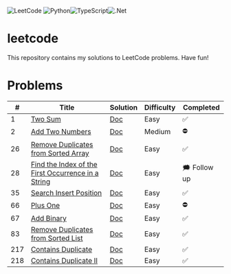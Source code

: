 ![LeetCode](https://img.shields.io/badge/LeetCode-000000?style=for-the-badge&logo=LeetCode&logoColor=#d16c06) ![Python](https://img.shields.io/badge/python-3670A0?style=for-the-badge&logo=python&logoColor=ffdd54)![TypeScript](https://img.shields.io/badge/typescript-%23007ACC.svg?style=for-the-badge&logo=typescript&logoColor=white)![.Net](https://img.shields.io/badge/.NET-5C2D91?style=for-the-badge&logo=.net&logoColor=white)
# leetcode 
This repository contains my solutions to LeetCode problems.
Have fun!

# Problems

| # | Title | Solution | Difficulty | Completed
|---| ----- | -------- | ---------- | --------- |
|1|[Two Sum](https://leetcode.com/problems/two-sum/)| [Doc](1.%20Two%20Sum/README.md)|Easy| ✅ |
|2| [Add Two Numbers](https://leetcode.com/problems/add-two-numbers/) | [Doc](2.%20Add%20Two%20Numbers/README.md) | Medium | ⛔️ |
|26 | [Remove Duplicates from Sorted Array](https://leetcode.com/problems/remove-duplicates-from-sorted-array/) | [Doc](26.%20Remove%20Duplicates%20from%20Sorted%20Array/README.md) | Easy | ✅ |
|28 | [Find the Index of the First Occurrence in a String](https://leetcode.com/problems/find-the-index-of-the-first-occurrence-in-a-string/) | [Doc](28.%20Find%20the%20Index%20of%20the%20First%20Occurrence%20in%20a%20String/README.md) | Easy | 🗯️ Follow up |
|35 | [Search Insert Position](https://leetcode.com/problems/search-insert-position/) | [Doc](35.%20Search%20Insert%20Position/README.md) | Easy | ✅ |
|66 | [Plus One](https://leetcode.com/problems/plus-one/) | [Doc](66.%20Plus%20One/README.md) | Easy | ⛔️ |
|67 | [Add Binary](https://leetcode.com/problems/add-binary/) | [Doc](67.%20Add%20Binary/README.md) | Easy | ✅ |
|83 | [Remove Duplicates from Sorted List](https://leetcode.com/problems/remove-duplicates-from-sorted-list/) | [Doc](83.%20Remove%20Duplicates%20from%20Sorted%20List/README.md) | Easy | ✅ |
|217 | [Contains Duplicate](https://leetcode.com/problems/contains-duplicate/) | [Doc](217.%20Contains%20Duplicate/README.md) | Easy | ✅ |
|218 | [Contains Duplicate II](https://leetcode.com/problems/contains-duplicate-ii/) | [Doc](218.%20Contains%20Duplicate%20II/README.md) | Easy | ✅ |